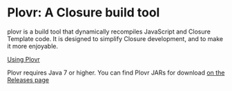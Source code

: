 Plovr: A Closure build tool
===========================

plovr is a build tool that dynamically recompiles JavaScript and Closure
Template code. It is designed to simplify Closure development, and to make it
more enjoyable.

[Using Plovr](http://plovr.org/docs.html)

Plovr requires Java 7 or higher. You can find Plovr JARs for download 
[on the Releases page](https://github.com/bolinfest/plovr/releases)
